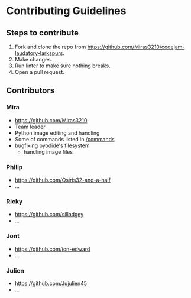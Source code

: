 <!-- contribution.md -->

# Contributing Guidelines

## Steps to contribute

1. Fork and clone the repo from <https://github.com/Miras3210/codejam-laudatory-larkspurs>.
2. Make changes.
3. Run linter to make sure nothing breaks.
4. Open a pull request.

## Contributors

### Mira
- <https://github.com/Miras3210>
- Team leader
- Python image editing and handling
- Some of commands listed in [/commands](https://miras3210.github.io/codejam-laudatory-larkspurs/#/commands)
- bugfixing pyodide's filesystem
  - handling image files

### Philip
- <https://github.com/Osiris32-and-a-half>
- ...

### Ricky
- <https://github.com/silladgey>
- ...

### Jont
- <https://github.com/jon-edward>
- ...

### Julien
- <https://github.com/Jujulien45>
- ...
